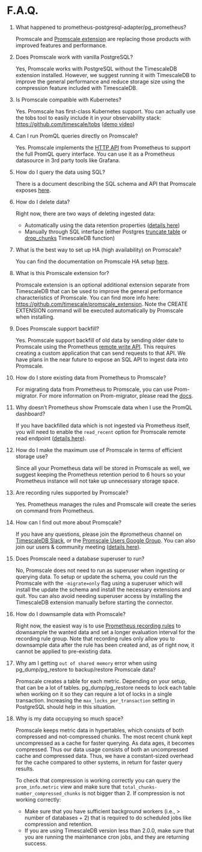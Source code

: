 # F.A.Q.
1. What happened to prometheus-postgresql-adapter/pg_prometheus?

   Promscale and [Promscale extension](https://github.com/timescale/promscale_extension) are replacing those products with improved features and performance.


2. Does Promscale work with vanilla PostgreSQL?

   Yes, Promscale works with PostgreSQL without the TimescaleDB extension installed. However, we suggest running it with TimescaleDB to improve the general performance and reduce storage size using the compression feature included with TimescaleDB.


3. Is Promscale compatible with Kubernetes?

   Yes. Promscale has first-class Kubernetes support. You can actually use the tobs tool to easily include it in your observability stack: https://github.com/timescale/tobs ([demo video](https://www.youtube.com/watch?v=MSvBsXOI1ks))


4. Can I run PromQL queries directly on Promscale?

   Yes. Promscale implements the [HTTP API](https://prometheus.io/docs/prometheus/latest/querying/api/) from Prometheus to support the full PromQL query interface. You can use it as a Prometheus datasource in 3rd party tools like Grafana.


5. How do I query the data using SQL?

   There is a document describing the SQL schema and API that Promscale exposes [here](https://github.com/timescale/promscale/blob/master/docs/sql_schema.md).


6. How do I delete data?

   Right now, there are two ways of deleting ingested data:
   - Automatically using the data retention properties ([details here](https://github.com/timescale/promscale/blob/master/docs/sql_schema.md#data-retention))
   - Manually through SQL interface (either Postgres [truncate table](https://www.postgresql.org/docs/current/sql-truncate.html) or [drop_chunks](https://docs.timescale.com/latest/api#drop_chunks) TimescaleDB function)


7. What is the best way to set up HA (high availability) on Promscale?

   You can find the documentation on Promscale HA setup [here](https://github.com/timescale/promscale/blob/master/docs/high-availability/prometheus-HA.md).


8. What is this Promscale extension for?

   Promscale extension is an optional additional extension separate from TimescaleDB that can be used to improve the general performance characteristics of Promscale. You can find more info here: https://github.com/timescale/promscale_extension. Note the CREATE EXTENSION command will be executed automatically by Promscale when installing.


9. Does Promscale support backfill?

   Yes. Promscale support backfill of old data by sending older date to Promscale using the Prometheus [remote write API](https://prometheus.io/docs/prometheus/latest/storage/#remote-storage-integrations). This requires creating a custom application that can send requests to that API. We have plans in the near future to expose an SQL API to ingest data into Promscale.


10. How do I store existing data from Prometheus to Promscale?

    For migrating data from Prometheus to Promscale, you can use Prom-migrator. For more information on Prom-migrator, please read the [docs](https://github.com/timescale/promscale/tree/master/cmd/prom-migrator).


11. Why doesn’t Prometheus show Promscale data when I use the PromQL dashboard?

    If you have backfilled data which is not ingested via Prometheus itself, you will need to enable the `read_recent` option for Promscale remote read endpoint ([details here](https://prometheus.io/docs/prometheus/latest/configuration/configuration/#remote_read)).


12. How do I make the maximum use of Promscale in terms of efficient storage use?

    Since all your Prometheus data will be stored in Promscale as well, we suggest keeping the Prometheus retention period to 6 hours so your Prometheus instance will not take up unnecessary storage space.


13. Are recording rules supported by Promscale?

    Yes. Prometheus manages the rules and Promscale will create the series on command from Prometheus.


14. How can I find out more about Promscale?

    If you have any questions, please join the #prometheus channel on [TimescaleDB Slack](https://slack.timescale.com/), or the [Promscale Users Google Group](https://groups.google.com/forum/#!forum/promscale-users). You can also join our users & community meeting ([details here](https://tsdb.co/promscale-agenda)).


15. Does Promscale need a database superuser to run?

    No, Promscale does not need to run as superuser when ingesting or querying data. To setup or update the schema, you could run the Promscale with the `-migrate=only` flag using a superuser which will install the update the schema and install the necessary extensions and quit. You can also avoid needing superuser access by installing the TimescaleDB extension manually before starting the connector.


16. How do I downsample data with Promscale?

    Right now, the easiest way is to use [Prometheus recording rules](https://prometheus.io/docs/prometheus/latest/configuration/recording_rules/) to downsample the wanted data and set a longer evaluation interval for the recording rule group. Note that recording rules only allow you to downsample data after the rule has been created and, as of right now, it cannot be applied to pre-existing data.


17. Why am I getting `out of shared memory` error when using pg_dump/pg_restore to backup/restore Promscale data?

    Promscale creates a table for each metric. Depending on your setup, that can be a lot of tables. pg_dump/pg_restore needs to lock each table when working on it so they can require a lot of locks in a single transaction. Increasing the `max_locks_per_transaction` setting in PostgreSQL should help in this situation.


18. Why is my data occupying so much space?

    Promscale keeps metric data in hypertables, which consists of both compressed and not-compressed chunks. The most recent chunk kept uncompressed as a cache for faster querying. As data ages, it becomes compressed. Thus our data usage consists of both an uncompressed cache and compressed data. Thus, we have a constant-sized overhead for the cache compared to other systems, in return for faster query results.

    To check that compression is working correctly you can query the `prom_info.metric` view and make sure that `total_chunks-number_compressed_chunks` is not bigger than 2. If compression is not working correctly:
    - Make sure that you have sufficient background workers (i.e., > number of databases + 2) that is required to do scheduled jobs like compression and retention.
    - If you are using TimescaleDB version less than 2.0.0, make sure that you are running the maintenance cron jobs, and they are returning success.
